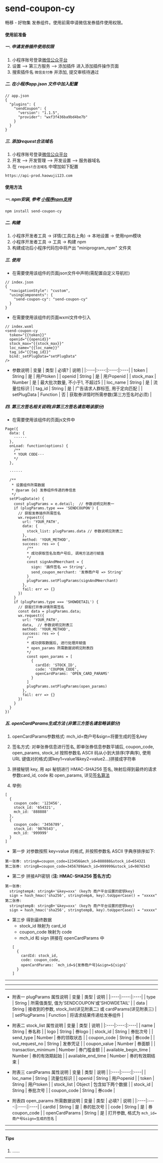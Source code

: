 # send-coupon-cy

畅移 - 好物集 发券组件。使用前需申请微信发券插件使用权限。

#### 使用前准备
##### 一. 申请发券插件使用权限
  1. 小程序账号登录[微信公众平台][01]
  2. 设置 —> 第三方服务 —> 添加插件 进入添加插件操作页面
  3. 搜索插件名 `微信支付券` 并添加, 提交审核待通过
##### 二. 在小程序app.json 文件中加入配置
```
// app.json
{
  "plugins": {
    "sendCoupon": {
      "version": "1.1.5",
      "provider": "wxf3f436ba9bd4be7b"
    }
  }
} 
```
##### 三. 添加request合法域名
1. 小程序账号登录[微信公众平台][01]
2. 开发 —> 开发管理 —> 开发设置 —> 服务器域名
3. 在 `request合法域名` 中增加如下配置
```
https://api-prod.haowuji123.com
```

#### 使用方法
##### 一. npm安装, 参考 [小程序npm支持][npm支持]
```
npm install send-coupon-cy
```
##### 二. 构建
1. 小程序开发者工具 -> 详情(工具右上角) -> 本地设置 -> 使用npm模块
2. 小程序开发者工具 -> 工具 -> 构建 npm
3. 构建成功后小程序代码包中将产出 "miniprogram_npm" 文件夹
##### 三. 使用
+ 在需要使用该组件的页面json文件中声明(需配置自定义导航栏)
```
// index.json
{
  "navigationStyle": "custom",
  "usingComponents": {
    "send-coupon-cy": "send-coupon-cy"
  }
}
```
+ 在需要使用该组件的页面wxml文件中引入
```
// index.wxml
<send-coupon-cy 
  token="{{token}}" 
  openid="{{openid}}" 
  stock_max="{{stock_max}}" 
  loc_name="{{loc_name}}" 
  tag_id="{{tag_id}}" 
  bind:_setPlugData="setPlugData" 
/>
```
+ 参数说明
|  变量    |  类型  | 必填? | 说明 |
|:----|:----:|:----:|:----|
| token | String | 是 | 用户token |
| openid | String | 是 | 用户openid |
| stock_max | Number | 是 | 最大批次数量, 不小于1, 不超过5 |
| loc_name | String | 是 | 流量位标识 |
| tag_id | String | 是 | 广告请求人群标签, 用于定向匹配 |
| setPlugData | Function | 否 | 获取券详情时所需参数(第三方签名时必须) |

##### 四. 第三方签名相关说明(非第三方签名请忽略该部分)
+ 在需要使用该组件的页面js文件中
```
Page({
  data: {
    ······
  },
  onLoad: function(options) {
    /** 
    * YOUR CODE···
    */
  },

  ······

  /**
   * 设置组件所需数据
   * @param {e} 发券组件传递的券信息 
   */
  setPlugData(e) {
    const plugParams = e.detail;  // 参数说明见附表一
    if (plugParams.type === 'SENDCOUPON') {
      // 获取发券插件所需签名
      wx.request({
        url: 'YOUR_PATH',
        data: {
          stock_list: plugParams.data // 参数说明见附表二
        },
        method: 'YOUR_METHOD',
        success: res => {
          /** 
          * 成功获取签名及商户号后, 调用方法进行赋值
          */
          const signAndMmerchant = {
            sign: '插件签名 => String',
            send_coupon_merchant: '发券商户号 => String'
          }
          plugParams.setPlugParams(signAndMmerchant)
        },
        fail: err => {}
      })
    }
    if (plugParams.type === 'SHOWDETAIL') {
      // 获取打开券详情所需签名
      const data = plugParams.data;
      wx.request({
        url: 'YOUR_PATH',
        data,  // 参数说明见附表三
        method: 'YOUR_METHOD',
        success: res => {
          /** 
          * 成功获取数据后, 进行处理并赋值
          * open_params 所需数据说明见附表四
          */
          const open_params = [
            {
              cardId: 'STOCK_ID',
              code: 'COUPON_CODE',
              openCardParams: 'OPEN_CARD_PARAMS'
            }
          ]
          plugParams.setPlugParams(open_params)
        },
        fail: err => {}
      })
    }
  }
})
```

##### 五. openCardParams生成方法 (非第三方签名请忽略该部分)
1. openCardParams参数格式: mch_id=商户号&sign=将要生成的签名key
2. 签名方式: 对单张券信息进行签名, 即单张券信息参数平铺后, coupon_code, open_params, stock_id 按照参数名 ASCII 码从小到大排序(字典序), 使用 URL 键值对的格式(即key1=value1&key2=value2…)拼接成字符串
3. 拼接秘钥 key, 用 api 秘钥进行 HMAC-SHA256 签名, 映射后得到最终的请求参数card_id, code 和 open_params, 详见[签名算法][签名算法]

4. 举例: 
```
[
  {
    coupon_code: '123456',
    stock_id: '654321',
    mch_id: '888888'
  },
  {
    coupon_code: '3456789',
    stock_id: '9876543',
    mch_id: '999999'
  }
]
```
  + 第一步 对参数按照 key=value 的格式, 并按照参数名 ASCII 字典序排序如下:
  ```
  第一张券: stringA=coupon_code=123456&mch_id=888888&stock_id=654321
  第二张券: stringB=coupon_code=3456789&mch_id=999999&stock_id=9876543
  ```
  + 第二步 拼接API密钥 (**注: HMAC-SHA256 签名方式**)
  ```
  第一张券: 
    stringtempA: stringA+'&key=xxx' (key为 商户平台设置的密钥key)
    sign = hash_hmac('sha256', stringtempA, key).toUpperCase() = "xxxxx"
  第二张券: 
    stringtempB: stringB+'&key=xxx' (key为 商户平台设置的密钥key)
    sign = hash_hmac('sha256', stringtempB, key).toUpperCase() = "xxxxx"
  ```
  + 第三步 得到最终数据
    - stock_id 映射为 card_id
    - coupon_code 映射为 code
    - mch_id 和 sign 拼接在 openCardParams 中
    ```
    [
      {
        cardId: stock_id,
        code: coupon_code,
        openCardParams: `mch_id=${发券商户号}&sign=${sign}`
      }
    ]
    ```

-----
-----
-----

+ 附表一 plugParams 属性说明
|  变量    |  类型  | 说明 |
|:----|:----:|:----|
| type | String | 所需值类型, 值为'SENDCOUPON'或'SHOWDETAIL' |
| data | String | 接收到的参数, stock_list(详见附表二) 或 cardParams(详见附表三) |
| setPlugParams | Function | 将请求结果传递给发券组件 |

+ 附表二 stock_list 属性说明
|  变量    |  类型  | 说明 |
|:----|:----:|:----|
| name | String | 券名称 |
| logo | String | 券logo |
| stock_id | String | 券批次号 |
| send_type | Number | 券的领取状态 |
| coupon_code | String | 券code |
| out_request_no | String | 发券凭证 |
| coupon_value | Number | 券面额 |
| transaction_minimum | Number | 券门槛金额 |
| available_begin_time | Number | 券的有效期起始 |
| available_end_time | Number | 券的有效期结束 |

+ 附表三 cardParams 属性说明
|  变量    |  类型  | 说明 |
|:----|:----:|:----|
| loc_name | String | 流量位标识 |
| openid | String | 用户openid |
| token | String | 用户token |
| stock_list | Object | 包含如下两个数据 |
| stock_id | String | 券批次号 |
| coupon_code | String | 券code |

+ 附表四 open_params 所需数据说明
|  变量    |  类型  | 必填? |  说明 |
|:----|:----:|:----:|:----|
| cardId | String | 是 | 券的批次号 |
| code | String | 是 | 券 coupon_code |
| openCardParams | String | 是 | 打开参数, 格式为 `mch_id=商户号&sign=生成的签名` |

-------
-------

##### Tips
  1. ......


-------

[01]: https://mp.weixin.qq.com/
[npm支持]: https://developers.weixin.qq.com/miniprogram/dev/devtools/npm.html
[签名算法]: https://pay.weixin.qq.com/wiki/doc/api/micropay.php?chapter=4_3
